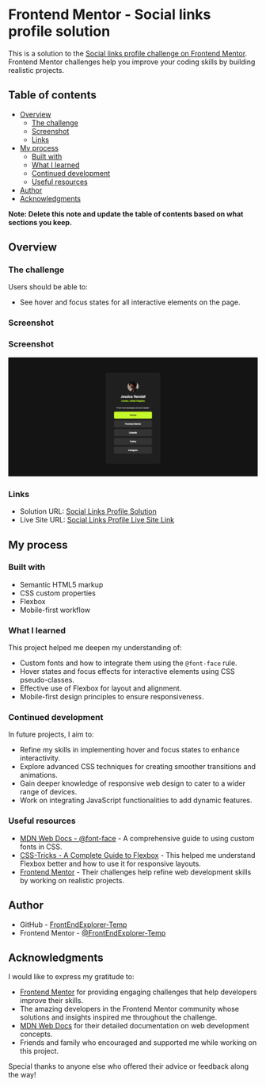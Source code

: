 # Frontend Mentor - Social links profile solution

This is a solution to the [Social links profile challenge on Frontend Mentor](https://www.frontendmentor.io/challenges/social-links-profile-UG32l9m6dQ). Frontend Mentor challenges help you improve your coding skills by building realistic projects.

## Table of contents

- [Overview](#overview)
  - [The challenge](#the-challenge)
  - [Screenshot](#screenshot)
  - [Links](#links)
- [My process](#my-process)
  - [Built with](#built-with)
  - [What I learned](#what-i-learned)
  - [Continued development](#continued-development)
  - [Useful resources](#useful-resources)
- [Author](#author)
- [Acknowledgments](#acknowledgments)

**Note: Delete this note and update the table of contents based on what sections you keep.**

## Overview

### The challenge

Users should be able to:

- See hover and focus states for all interactive elements on the page.

### Screenshot

### Screenshot

![Screenshot of the project](./preview.png)

### Links

- Solution URL: [Social Links Profile Solution](https://github.com/FrontEndExplorer-Temp/social-links-profile)
- Live Site URL: [Social Links Profile Live Site Link](https://www.frontendmentor.io/profile/FrontEndExplorer-Temp)

## My process

### Built with

- Semantic HTML5 markup
- CSS custom properties
- Flexbox
- Mobile-first workflow

### What I learned

This project helped me deepen my understanding of:

- Custom fonts and how to integrate them using the `@font-face` rule.
- Hover states and focus effects for interactive elements using CSS pseudo-classes.
- Effective use of Flexbox for layout and alignment.
- Mobile-first design principles to ensure responsiveness.

### Continued development

In future projects, I aim to:

- Refine my skills in implementing hover and focus states to enhance interactivity.
- Explore advanced CSS techniques for creating smoother transitions and animations.
- Gain deeper knowledge of responsive web design to cater to a wider range of devices.
- Work on integrating JavaScript functionalities to add dynamic features.

### Useful resources

- [MDN Web Docs - @font-face](https://developer.mozilla.org/en-US/docs/Web/CSS/@font-face) - A comprehensive guide to using custom fonts in CSS.
- [CSS-Tricks - A Complete Guide to Flexbox](https://css-tricks.com/snippets/css/a-guide-to-flexbox/) - This helped me understand Flexbox better and how to use it for responsive layouts.
- [Frontend Mentor](https://www.frontendmentor.io/) - Their challenges help refine web development skills by working on realistic projects.

## Author

- GitHub - [FrontEndExplorer-Temp](https://github.com/FrontEndExplorer-Temp)
- Frontend Mentor - [@FrontEndExplorer-Temp](https://www.frontendmentor.io/profile/FrontEndExplorer-Temp)

## Acknowledgments

I would like to express my gratitude to:

- [Frontend Mentor](https://www.frontendmentor.io/) for providing engaging challenges that help developers improve their skills.
- The amazing developers in the Frontend Mentor community whose solutions and insights inspired me throughout the challenge.
- [MDN Web Docs](https://developer.mozilla.org/) for their detailed documentation on web development concepts.
- Friends and family who encouraged and supported me while working on this project.

Special thanks to anyone else who offered their advice or feedback along the way!
